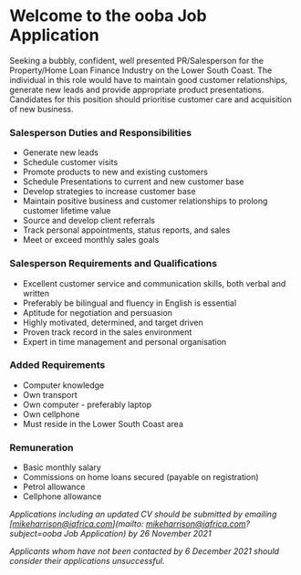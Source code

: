 # Welcome to the ooba Job Application

Seeking a bubbly, confident, well presented PR/Salesperson for the Property/Home Loan Finance Industry on the Lower South Coast. The individual in this role would have to maintain good customer relationships, generate new leads and provide appropriate product presentations. Candidates for this position should prioritise customer care and acquisition of new business.

### Salesperson Duties and Responsibilities

- Generate new leads
- Schedule customer visits
- Promote products to new and existing customers
- Schedule Presentations to current and new customer base
- Develop strategies to increase customer base
- Maintain positive business and customer relationships to prolong customer lifetime value
- Source and develop client referrals
- Track personal appointments, status reports, and sales
- Meet or exceed monthly sales goals

### Salesperson Requirements and Qualifications

- Excellent customer service and communication skills, both verbal and written
- Preferably be bilingual and fluency in English is essential
- Aptitude for negotiation and persuasion
- Highly motivated, determined, and target driven
- Proven track record in the sales environment
- Expert in time management and personal organisation

### Added Requirements

- Computer knowledge
- Own transport
- Own computer - preferably laptop
- Own cellphone
- Must reside in the Lower South Coast area

### Remuneration

- Basic monthly salary
- Commissions on home loans secured (payable on registration)
- Petrol allowance
- Cellphone allowance


*Applications including an updated CV should be submitted by emailing [mikeharrison@iafrica.com](mailto: mikeharrison@iafrica.com?subject=ooba Job Application) by 26 November 2021*

*Applicants whom have not been contacted by 6 December 2021 should consider their applications unsuccessful.*
 
